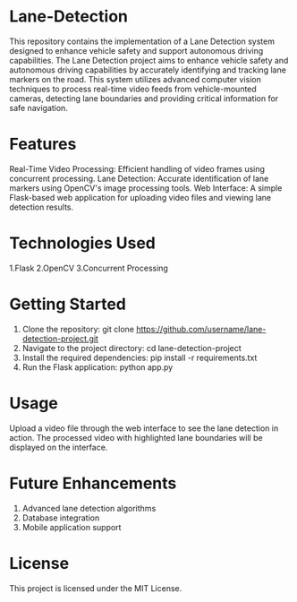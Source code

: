 # Lane-Detection
This repository contains the implementation of a Lane Detection system designed to enhance vehicle safety and support autonomous driving capabilities.
The Lane Detection project aims to enhance vehicle safety and autonomous driving capabilities by accurately identifying and tracking lane markers on the road. This system utilizes advanced computer vision techniques to process real-time video feeds from vehicle-mounted cameras, detecting lane boundaries and providing critical information for safe navigation.

# Features
Real-Time Video Processing: Efficient handling of video frames using concurrent processing.
Lane Detection: Accurate identification of lane markers using OpenCV's image processing tools.
Web Interface: A simple Flask-based web application for uploading video files and viewing lane detection results.

# Technologies Used
1.Flask
2.OpenCV
3.Concurrent Processing

# Getting Started
1. Clone the repository: git clone https://github.com/username/lane-detection-project.git
2. Navigate to the project directory: cd lane-detection-project
3. Install the required dependencies: pip install -r requirements.txt
4. Run the Flask application: python app.py

# Usage
Upload a video file through the web interface to see the lane detection in action. The processed video with highlighted lane boundaries will be displayed on the interface.

# Future Enhancements
1. Advanced lane detection algorithms
2. Database integration
3. Mobile application support

# License
This project is licensed under the MIT License.
